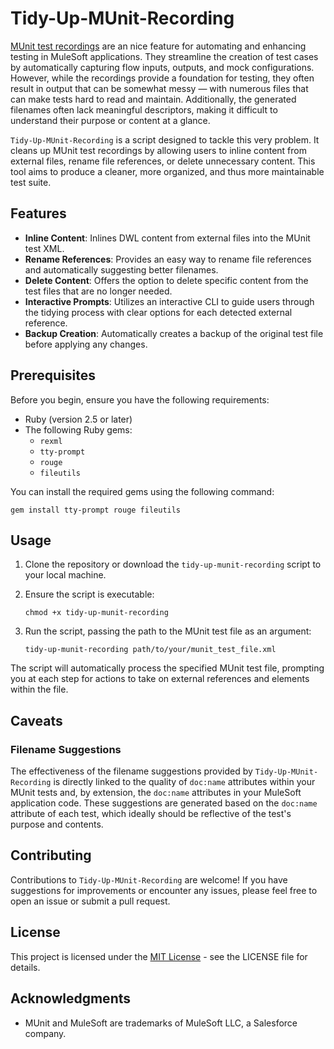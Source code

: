 # Tidy-Up-MUnit-Recording

[MUnit test recordings](https://docs.mulesoft.com/munit/latest/test-recorder) are an nice feature for automating and enhancing testing  in MuleSoft applications. They streamline the creation of test cases by automatically capturing flow inputs, outputs, and mock configurations. However, while the recordings provide a foundation for testing, they often result in output that can be somewhat messy — with numerous files that can make tests hard to read and maintain. Additionally, the generated filenames often lack meaningful descriptors, making it difficult to understand their purpose or content at a glance.

`Tidy-Up-MUnit-Recording` is a script designed to tackle this very problem. It cleans up MUnit test recordings by allowing users to inline content from external files, rename file references, or delete unnecessary content. This tool aims to produce a cleaner, more organized, and thus more maintainable test suite.


## Features

- **Inline Content**: Inlines DWL content from external files into the MUnit test XML.
- **Rename References**: Provides an easy way to rename file references and automatically suggesting better filenames.
- **Delete Content**: Offers the option to delete specific content from the test files that are no longer needed.
- **Interactive Prompts**: Utilizes an interactive CLI to guide users through the tidying process with clear options for each detected external reference.
- **Backup Creation**: Automatically creates a backup of the original test file before applying any changes.

## Prerequisites

Before you begin, ensure you have the following requirements:
- Ruby (version 2.5 or later)
- The following Ruby gems:
  - `rexml`
  - `tty-prompt`
  - `rouge`
  - `fileutils`

You can install the required gems using the following command:

```
gem install tty-prompt rouge fileutils
```

## Usage

1. Clone the repository or download the `tidy-up-munit-recording` script to your local machine.
2. Ensure the script is executable:
   
   ```
   chmod +x tidy-up-munit-recording
   ```

3. Run the script, passing the path to the MUnit test file as an argument:

   ```
   tidy-up-munit-recording path/to/your/munit_test_file.xml
   ```

The script will automatically process the specified MUnit test file, prompting you at each step for actions to take on external references and elements within the file.

## Caveats

### Filename Suggestions

The effectiveness of the filename suggestions provided by `Tidy-Up-MUnit-Recording` is directly linked to the quality of `doc:name` attributes within your MUnit tests and, by extension, the `doc:name` attributes in your MuleSoft application code. These suggestions are generated based on the `doc:name` attribute of each test, which ideally should be reflective of the test's purpose and contents.


## Contributing

Contributions to `Tidy-Up-MUnit-Recording` are welcome! If you have suggestions for improvements or encounter any issues, please feel free to open an issue or submit a pull request.

## License

This project is licensed under the [MIT License](LICENSE.md) - see the LICENSE file for details.

## Acknowledgments

- MUnit and MuleSoft are trademarks of MuleSoft LLC, a Salesforce company.
